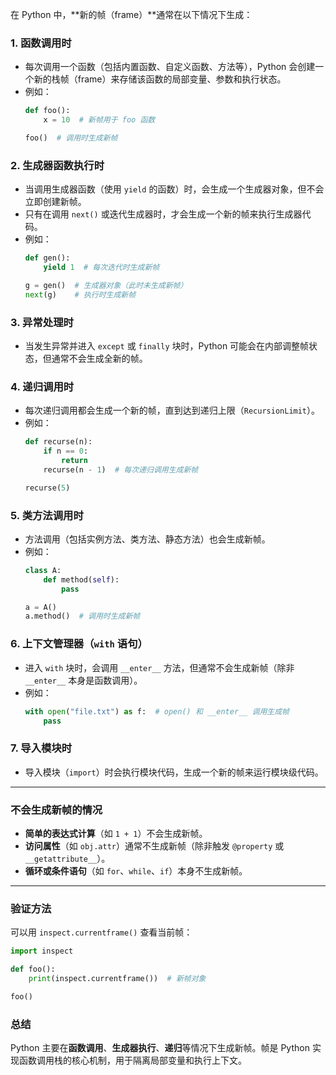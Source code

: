在 Python 中，**新的帧（frame）**通常在以下情况下生成：

### 1. **函数调用时**
   - 每次调用一个函数（包括内置函数、自定义函数、方法等），Python 会创建一个新的栈帧（frame）来存储该函数的局部变量、参数和执行状态。
   - 例如：
     ```python
     def foo():
         x = 10  # 新帧用于 foo 函数
     
     foo()  # 调用时生成新帧
     ```

### 2. **生成器函数执行时**
   - 当调用生成器函数（使用 `yield` 的函数）时，会生成一个生成器对象，但不会立即创建新帧。
   - 只有在调用 `next()` 或迭代生成器时，才会生成一个新的帧来执行生成器代码。
   - 例如：
     ```python
     def gen():
         yield 1  # 每次迭代时生成新帧
     
     g = gen()  # 生成器对象（此时未生成新帧）
     next(g)    # 执行时生成新帧
     ```

### 3. **异常处理时**
   - 当发生异常并进入 `except` 或 `finally` 块时，Python 可能会在内部调整帧状态，但通常不会生成全新的帧。

### 4. **递归调用时**
   - 每次递归调用都会生成一个新的帧，直到达到递归上限（`RecursionLimit`）。
   - 例如：
     ```python
     def recurse(n):
         if n == 0:
             return
         recurse(n - 1)  # 每次递归调用生成新帧
     
     recurse(5)
     ```

### 5. **类方法调用时**
   - 方法调用（包括实例方法、类方法、静态方法）也会生成新帧。
   - 例如：
     ```python
     class A:
         def method(self):
             pass
     
     a = A()
     a.method()  # 调用时生成新帧
     ```

### 6. **上下文管理器（`with` 语句）**
   - 进入 `with` 块时，会调用 `__enter__` 方法，但通常不会生成新帧（除非 `__enter__` 本身是函数调用）。
   - 例如：
     ```python
     with open("file.txt") as f:  # open() 和 __enter__ 调用生成帧
         pass
     ```

### 7. **导入模块时**
   - 导入模块（`import`）时会执行模块代码，生成一个新的帧来运行模块级代码。

---

### **不会生成新帧的情况**
- **简单的表达式计算**（如 `1 + 1`）不会生成新帧。
- **访问属性**（如 `obj.attr`）通常不生成新帧（除非触发 `@property` 或 `__getattribute__`）。
- **循环或条件语句**（如 `for`、`while`、`if`）本身不生成新帧。

---

### 验证方法
可以用 `inspect.currentframe()` 查看当前帧：
```python
import inspect

def foo():
    print(inspect.currentframe())  # 新帧对象

foo()
```

### 总结
Python 主要在**函数调用**、**生成器执行**、**递归**等情况下生成新帧。帧是 Python 实现函数调用栈的核心机制，用于隔离局部变量和执行上下文。